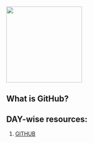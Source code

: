 # <img src="https://github.githubassets.com/images/modules/logos_page/GitHub-Mark.png" height=200 width=200/> 


## What is GitHub?
<!-- pls add here -->

## DAY-wise resources:

1. [GITHUB](https://github.com/30DaysofWebDEV/DSC-30-Days-of-Web/blob/main/Github/GITHUB.md)

